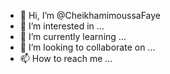 - 👋 Hi, I’m @CheikhamimoussaFaye
- 👀 I’m interested in ...
- 🌱 I’m currently learning ...
- 💞️ I’m looking to collaborate on ...
- 📫 How to reach me ...

<!---
CheikhamimoussaFaye/CheikhamimoussaFaye is a ✨ special ✨ repository because its `README.md` (this file) appears on your GitHub profile.
You can click the Preview link to take a look at your changes.
--->

